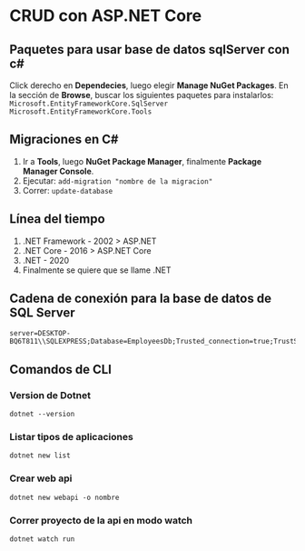 # CRUD con ASP.NET Core

## Paquetes para usar base de datos sqlServer con c#

Click derecho en **Dependecies**, luego elegir **Manage NuGet Packages**.
En la sección de **Browse**, buscar los siguientes paquetes para instalarlos:
`Microsoft.EntityFrameworkCore.SqlServer`
`Microsoft.EntityFrameworkCore.Tools`

## Migraciones en C#

1. Ir a **Tools**, luego **NuGet Package Manager**, finalmente **Package Manager Console**.
1. Ejecutar: `add-migration "nombre de la migracion"`
1. Correr: `update-database`

## Línea del tiempo

1. .NET Framework - 2002 > ASP.NET
2. .NET Core - 2016 > ASP.NET Core
3. .NET - 2020
4. Finalmente se quiere que se llame .NET

## Cadena de conexión para la base de datos de SQL Server

```
server=DESKTOP-BQ6T811\\SQLEXPRESS;Database=EmployeesDb;Trusted_connection=true;TrustServerCertificate=true
```

## Comandos de CLI

### Version de Dotnet

```
dotnet --version
```

### Listar tipos de aplicaciones

```
dotnet new list
```

### Crear web api

```
dotnet new webapi -o nombre
```

### Correr proyecto de la api en modo watch

```
dotnet watch run
```

